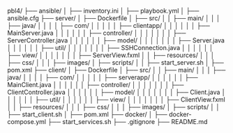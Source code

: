 pbl4/
├── ansible/
│   ├── inventory.ini
│   ├── playbook.yml
│   ├── ansible.cfg
├── server/
│   ├── Dockerfile
│   ├── src/
│   │   ├── main/
│   │   │   ├── java/
│   │   │   │   ├── com/
│   │   │   │   │   ├── clientapp/
│   │   │   │   │   │   ├── MainServer.java
│   │   │   │   │   │   ├── controller/
│   │   │   │   │   │   │   ├── ServerController.java
│   │   │   │   │   │   ├── model/
│   │   │   │   │   │   │   ├── Server.java
│   │   │   │   │   │   ├── util/
│   │   │   │   │   │   │   ├── SSHConnection.java
│   │   │   │   │   │   ├── view/
│   │   │   │   │   │   │   ├── ServerView.fxml
│   │   ├── resources/
│   │   │   ├── css/
│   │   │   ├── images/
│   ├── scripts/
│   │   ├── start_server.sh
│   ├── pom.xml
├── client/
│   ├── Dockerfile
│   ├── src/
│   │   ├── main/
│   │   │   ├── java/
│   │   │   │   ├── com/
│   │   │   │   │   ├── serverapp/
│   │   │   │   │   │   ├── MainClient.java
│   │   │   │   │   │   ├── controller/
│   │   │   │   │   │   │   ├── ClientController.java
│   │   │   │   │   │   ├── model/
│   │   │   │   │   │   │   ├── Client.java
│   │   │   │   │   │   ├── util/
│   │   │   │   │   │   ├── view/
│   │   │   │   │   │   │   ├── ClientView.fxml
│   │   ├── resources/
│   │   │   ├── css/
│   │   │   ├── images/
│   ├── scripts/
│   │   ├── start_client.sh
│   ├── pom.xml
├── docker/
│   ├── docker-compose.yml
├── start_services.sh
├── .gitignore
├── README.md
